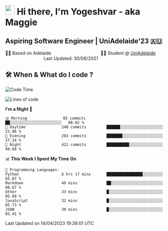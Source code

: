 <h1><img src="https://emojis.slackmojis.com/emojis/images/1531849430/4246/blob-sunglasses.gif?1531849430" width="30"/> Hi there, I'm Yogeshvar - aka Maggie</h1>

## Aspiring Software Engineer | UniAdelaide'23 🇦🇺  
🏂🏻  Based on Adelaide &nbsp;&nbsp;&nbsp;&nbsp;&nbsp;&nbsp;&nbsp;&nbsp;&nbsp;&nbsp;&nbsp;&nbsp;&nbsp;&nbsp;&nbsp;&nbsp;&nbsp;&nbsp;&nbsp;&nbsp;&nbsp;&nbsp;&nbsp;&nbsp;&nbsp;&nbsp;&nbsp;&nbsp;&nbsp;&nbsp;&nbsp;&nbsp;&nbsp;&nbsp;&nbsp;&nbsp;&nbsp;&nbsp;&nbsp;👨‍💻 Student @ [UniAdelaide](https://www.adelaide.edu.au)   &nbsp;&nbsp;&nbsp;&nbsp;&nbsp;&nbsp;&nbsp;&nbsp;&nbsp;&nbsp;&nbsp;&nbsp;&nbsp;&nbsp;&nbsp;&nbsp;&nbsp;&nbsp;&nbsp;&nbsp;&nbsp;&nbsp;&nbsp;&nbsp;&nbsp;&nbsp;&nbsp;&nbsp;&nbsp;&nbsp;&nbsp;Last Updated: 30/06/2021

## 🛠 When & What do I code ?  

<!--START_SECTION:waka-->
![Code Time](http://img.shields.io/badge/Code%20Time-2%2C080%20hrs%2049%20mins-blue)

![Lines of code](https://img.shields.io/badge/From%20Hello%20World%20I%27ve%20Written-3.5%20million%20lines%20of%20code-blue)

**I'm a Night 🦉** 

```text
🌞 Morning                83 commits          ██░░░░░░░░░░░░░░░░░░░░░░░   08.02 % 
🌆 Daytime                248 commits         ██████░░░░░░░░░░░░░░░░░░░   23.96 % 
🌃 Evening                283 commits         ███████░░░░░░░░░░░░░░░░░░   27.34 % 
🌙 Night                  421 commits         ██████████░░░░░░░░░░░░░░░   40.68 % 
```


📊 **This Week I Spent My Time On** 

```text
💬 Programming Languages: 
Python                   6 hrs 17 mins       ████████████████░░░░░░░░░   65.87 % 
Markdown                 49 mins             ██░░░░░░░░░░░░░░░░░░░░░░░   08.67 % 
Other                    33 mins             █░░░░░░░░░░░░░░░░░░░░░░░░   05.89 % 
JavaScript               32 mins             █░░░░░░░░░░░░░░░░░░░░░░░░   05.73 % 
JSON                     30 mins             █░░░░░░░░░░░░░░░░░░░░░░░░   05.41 % 
```


 Last Updated on 14/04/2023 19:26:01 UTC
<!--END_SECTION:waka-->
